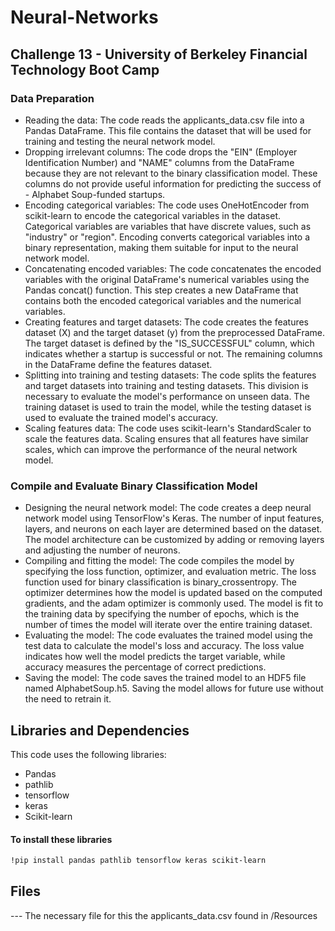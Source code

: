# Neural-Networks
## Challenge 13 - University of Berkeley Financial Technology Boot Camp
### Data Preparation
- Reading the data: The code reads the applicants_data.csv file into a Pandas DataFrame. This file contains the dataset that will be used for training and testing the neural network model.
- Dropping irrelevant columns: The code drops the "EIN" (Employer Identification Number) and "NAME" columns from the DataFrame because they are not relevant to the binary classification model. These columns do not provide useful information for predicting the success of - Alphabet Soup-funded startups.
- Encoding categorical variables: The code uses OneHotEncoder from scikit-learn to encode the categorical variables in the dataset. Categorical variables are variables that have discrete values, such as "industry" or "region". Encoding converts categorical variables into a binary representation, making them suitable for input to the neural network model.
- Concatenating encoded variables: The code concatenates the encoded variables with the original DataFrame's numerical variables using the Pandas concat() function. This step creates a new DataFrame that contains both the encoded categorical variables and the numerical variables.
- Creating features and target datasets: The code creates the features dataset (X) and the target dataset (y) from the preprocessed DataFrame. The target dataset is defined by the "IS_SUCCESSFUL" column, which indicates whether a startup is successful or not. The remaining columns in the DataFrame define the features dataset.
- Splitting into training and testing datasets: The code splits the features and target datasets into training and testing datasets. This division is necessary to evaluate the model's performance on unseen data. The training dataset is used to train the model, while the testing dataset is used to evaluate the trained model's accuracy.
- Scaling features data: The code uses scikit-learn's StandardScaler to scale the features data. Scaling ensures that all features have similar scales, which can improve the performance of the neural network model.

### Compile and Evaluate Binary Classification Model
- Designing the neural network model: The code creates a deep neural network model using TensorFlow's Keras. The number of input features, layers, and neurons on each layer are determined based on the dataset. The model architecture can be customized by adding or removing layers and adjusting the number of neurons.
- Compiling and fitting the model: The code compiles the model by specifying the loss function, optimizer, and evaluation metric. The loss function used for binary classification is binary_crossentropy. The optimizer determines how the model is updated based on the computed gradients, and the adam optimizer is commonly used. The model is fit to the training data by specifying the number of epochs, which is the number of times the model will iterate over the entire training dataset.
- Evaluating the model: The code evaluates the trained model using the test data to calculate the model's loss and accuracy. The loss value indicates how well the model predicts the target variable, while accuracy measures the percentage of correct predictions.
- Saving the model: The code saves the trained model to an HDF5 file named AlphabetSoup.h5. Saving the model allows for future use without the need to retrain it.
## Libraries and Dependencies
This code uses the following libraries:

- Pandas
- pathlib
- tensorflow
- keras
- Scikit-learn
####  To install these libraries
```bash
!pip install pandas pathlib tensorflow keras scikit-learn

```
## Files
--- The necessary file for this the applicants_data.csv found in /Resources
